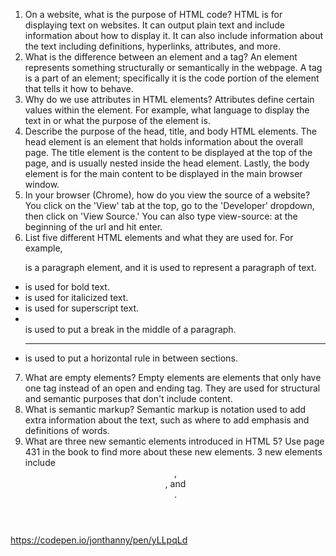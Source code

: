 1. On a website, what is the purpose of HTML code?
  HTML is for displaying text on websites. It can output plain text and include information about how to display it. It can also include information about the text including definitions, hyperlinks, attributes, and more.
2. What is the difference between an element and a tag?
  An element represents something structurally or semantically in the webpage. A tag is a part of an element; specifically it is the code portion of the element that tells it how to behave.
3. Why do we use attributes in HTML elements?
  Attributes define certain values within the element. For example, what language to display the text in or what the purpose of the element is.
4. Describe the purpose of the head, title, and body HTML elements.
  The head element is an element that holds information about the overall page. The title element is the content to be displayed at the top of the page, and is usually nested inside the head element. Lastly, the body element is for the main content to be displayed in the main browser window.
5. In your browser (Chrome), how do you view the source of a website?
  You click on the 'View' tab at the top, go to the 'Developer' dropdown, then click on 'View Source.' You can also type view-source: at the beginning of the url and hit enter.
6. List five different HTML elements and what they are used for. For example, <p></p> is a paragraph element, and it is used to represent a paragraph of text.
  - <b></b> is used for bold text.
  - <i></i> is used for italicized text.
  - <sup></sup> is used for superscript text.
  - <br /> is used to put a break in the middle of a paragraph.
  - <hr /> is used to put a horizontal rule in between sections.
7. What are empty elements?
  Empty elements are elements that only have one tag instead of an open and ending tag. They are used for structural and semantic purposes that don't include content.
8. What is semantic markup?
  Semantic markup is notation used to add extra information about the text, such as where to add emphasis and definitions of words.
9. What are three new semantic elements introduced in HTML 5? Use page 431 in the book to find more about these new elements.
  3 new elements include <header> , <footer> , and <nav>.

https://codepen.io/jonthanny/pen/yLLpqLd
